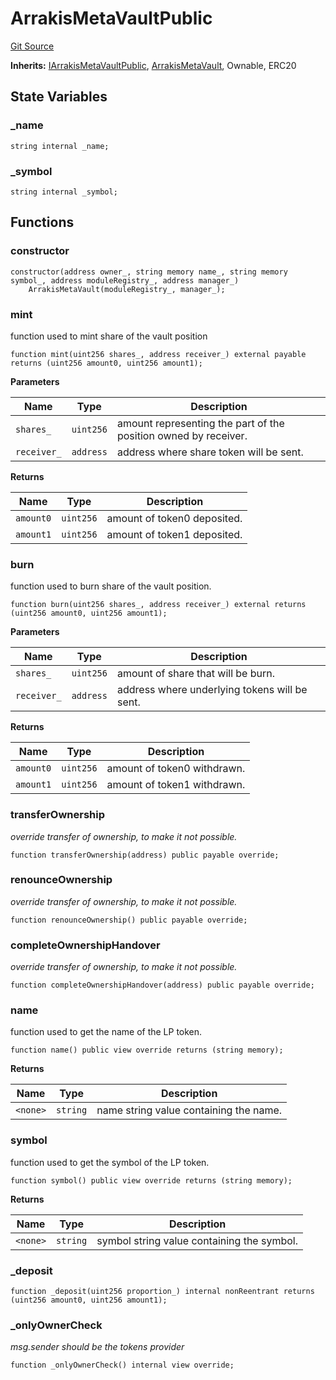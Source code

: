 # ArrakisMetaVaultPublic
[Git Source](https://github.com/ArrakisFinance/arrakis-modular/blob/main/src/ArrakisMetaVaultPublic.sol)

**Inherits:**
[IArrakisMetaVaultPublic](/src/interfaces/IArrakisMetaVaultPublic.sol/interface.IArrakisMetaVaultPublic.md), [ArrakisMetaVault](/src/abstracts/ArrakisMetaVault.sol/abstract.ArrakisMetaVault.md), Ownable, ERC20


## State Variables
### _name

```solidity
string internal _name;
```


### _symbol

```solidity
string internal _symbol;
```


## Functions
### constructor


```solidity
constructor(address owner_, string memory name_, string memory symbol_, address moduleRegistry_, address manager_)
    ArrakisMetaVault(moduleRegistry_, manager_);
```

### mint

function used to mint share of the vault position


```solidity
function mint(uint256 shares_, address receiver_) external payable returns (uint256 amount0, uint256 amount1);
```
**Parameters**

|Name|Type|Description|
|----|----|-----------|
|`shares_`|`uint256`|amount representing the part of the position owned by receiver.|
|`receiver_`|`address`|address where share token will be sent.|

**Returns**

|Name|Type|Description|
|----|----|-----------|
|`amount0`|`uint256`|amount of token0 deposited.|
|`amount1`|`uint256`|amount of token1 deposited.|


### burn

function used to burn share of the vault position.


```solidity
function burn(uint256 shares_, address receiver_) external returns (uint256 amount0, uint256 amount1);
```
**Parameters**

|Name|Type|Description|
|----|----|-----------|
|`shares_`|`uint256`|amount of share that will be burn.|
|`receiver_`|`address`|address where underlying tokens will be sent.|

**Returns**

|Name|Type|Description|
|----|----|-----------|
|`amount0`|`uint256`|amount of token0 withdrawn.|
|`amount1`|`uint256`|amount of token1 withdrawn.|


### transferOwnership

*override transfer of ownership, to make it not possible.*


```solidity
function transferOwnership(address) public payable override;
```

### renounceOwnership

*override transfer of ownership, to make it not possible.*


```solidity
function renounceOwnership() public payable override;
```

### completeOwnershipHandover

*override transfer of ownership, to make it not possible.*


```solidity
function completeOwnershipHandover(address) public payable override;
```

### name

function used to get the name of the LP token.


```solidity
function name() public view override returns (string memory);
```
**Returns**

|Name|Type|Description|
|----|----|-----------|
|`<none>`|`string`|name string value containing the name.|


### symbol

function used to get the symbol of the LP token.


```solidity
function symbol() public view override returns (string memory);
```
**Returns**

|Name|Type|Description|
|----|----|-----------|
|`<none>`|`string`|symbol string value containing the symbol.|


### _deposit


```solidity
function _deposit(uint256 proportion_) internal nonReentrant returns (uint256 amount0, uint256 amount1);
```

### _onlyOwnerCheck

*msg.sender should be the tokens provider*


```solidity
function _onlyOwnerCheck() internal view override;
```

